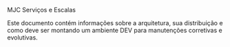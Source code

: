 MJC Serviços e Escalas

Este documento contém informações sobre a arquitetura, sua distribuição e como deve ser montando um ambiente DEV para manutenções corretivas e evolutivas.

